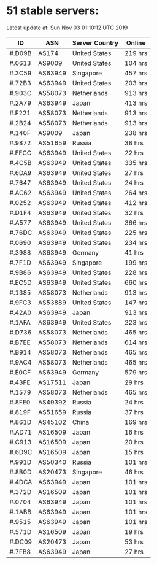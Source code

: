 # 51 stable servers:

Latest update at: Sun Nov 03 01:10:12 UTC 2019

| ID | ASN | Server Country | Online |
| -- | --- | -------------- | ------ |
| #.D09B | AS174 | United States | 219 hrs |
| #.0613 | AS9009 | United States | 104 hrs |
| #.3C59 | AS63949 | Singapore | 457 hrs |
| #.72B3 | AS63949 | United States | 203 hrs |
| #.903C | AS58073 | Netherlands | 913 hrs |
| #.2A79 | AS63949 | Japan | 413 hrs |
| #.F221 | AS58073 | Netherlands | 913 hrs |
| #.2B24 | AS58073 | Netherlands | 913 hrs |
| #.140F | AS9009 | Japan | 238 hrs |
| #.9872 | AS51659 | Russia | 38 hrs |
| #.EECC | AS63949 | United States | 22 hrs |
| #.4C5B | AS63949 | United States | 335 hrs |
| #.6DA9 | AS63949 | United States | 27 hrs |
| #.7647 | AS63949 | United States | 24 hrs |
| #.AC62 | AS63949 | United States | 264 hrs |
| #.0252 | AS63949 | United States | 412 hrs |
| #.D1F4 | AS63949 | United States | 32 hrs |
| #.A577 | AS63949 | United States | 366 hrs |
| #.76DC | AS63949 | United States | 225 hrs |
| #.0690 | AS63949 | United States | 234 hrs |
| #.3988 | AS63949 | Germany | 41 hrs |
| #.7F1D | AS63949 | Singapore | 199 hrs |
| #.9B86 | AS63949 | United States | 228 hrs |
| #.EC5D | AS63949 | United States | 660 hrs |
| #.1385 | AS58073 | Netherlands | 913 hrs |
| #.9FC3 | AS53889 | United States | 147 hrs |
| #.42A0 | AS63949 | Japan | 913 hrs |
| #.1AFA | AS63949 | United States | 223 hrs |
| #.D736 | AS58073 | Netherlands | 465 hrs |
| #.B7EE | AS58073 | Netherlands | 614 hrs |
| #.B914 | AS58073 | Netherlands | 465 hrs |
| #.9AC4 | AS58073 | Netherlands | 465 hrs |
| #.E0CF | AS63949 | Germany | 579 hrs |
| #.43FE | AS17511 | Japan | 29 hrs |
| #.1579 | AS58073 | Netherlands | 465 hrs |
| #.8FE0 | AS49392 | Russia | 24 hrs |
| #.819F | AS51659 | Russia | 37 hrs |
| #.861D | AS45102 | China | 169 hrs |
| #.AD71 | AS16509 | Japan | 16 hrs |
| #.C913 | AS16509 | Japan | 20 hrs |
| #.6D9C | AS16509 | Japan | 15 hrs |
| #.991D | AS50340 | Russia | 101 hrs |
| #.8B0D | AS20473 | Singapore | 46 hrs |
| #.4DCA | AS63949 | Japan | 101 hrs |
| #.372D | AS16509 | Japan | 101 hrs |
| #.0704 | AS63949 | Japan | 101 hrs |
| #.1ABB | AS63949 | Japan | 101 hrs |
| #.9515 | AS63949 | Japan | 101 hrs |
| #.571D | AS16509 | Japan | 19 hrs |
| #.DC09 | AS20473 | Japan | 53 hrs |
| #.7FB8 | AS63949 | Japan | 27 hrs |

